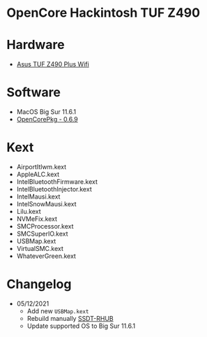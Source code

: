 # OpenCore Hackintosh TUF Z490

# Hardware
* [Asus TUF Z490 Plus Wifi](https://www.asus.com/vn/Motherboards-Components/Motherboards/TUF-Gaming/TUF-GAMING-Z490-PLUS-WI-FI/)

# Software
* MacOS Big Sur 11.6.1
* [OpenCorePkg - 0.6.9](https://github.com/acidanthera/OpenCorePkg/releases/tag/0.6.9)

# Kext
* AirportItlwm.kext
* AppleALC.kext
* IntelBluetoothFirmware.kext
* IntelBluetoothInjector.kext
* IntelMausi.kext
* IntelSnowMausi.kext
* Lilu.kext
* NVMeFix.kext
* SMCProcessor.kext
* SMCSuperIO.kext
* USBMap.kext
* VirtualSMC.kext
* WhateverGreen.kext


# Changelog
* 05/12/2021
  * Add new `USBMap.kext`
  * Rebuild manually [SSDT-RHUB](https://dortania.github.io/Getting-Started-With-ACPI/Universal/rhub-methods/manual.html#finding-the-acpi-path)
  * Update supported OS to Big Sur 11.6.1